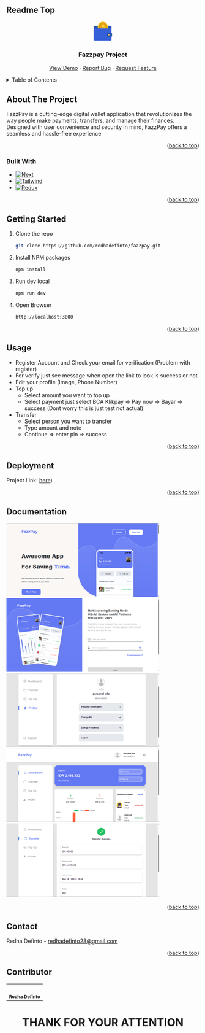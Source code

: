 ## Readme Top

<div align="center">
<img width="50" src="./public/wallet.png" alt="icon">
<h3 align="center">Fazzpay Project</h3>

  <p align="center">
    <a href="https://fazzpay-ecru.vercel.app">View Demo</a>
    ·
    <a href="https://github.com/redhadefinto/fazzpay/issues">Report Bug</a>
    ·
    <a href="https://github.com/redhadefinto/fazzpay/pulls">Request Feature</a>
  </p>
</div>

<!-- TABLE OF CONTENTS -->
<details>
  <summary>Table of Contents</summary>
  <ol>
    <li>
      <a href="#about-the-project">About The Project</a>
      <ul>
        <li><a href="#built-with">Built With</a></li>
      </ul>
    </li>
    <li>
      <a href="#getting-started">Getting Started</a>
    </li>
    <li><a href="#usage">Usage</a></li>
    <li><a href="#contact">Contact</a></li>
    <li><a href="#acknowledgments">Acknowledgments</a></li>
    <li><a href="#license">License</a></li>
  </ol>
</details>

<!-- ABOUT THE PROJECT -->

## About The Project

<!-- ![Product Name Screen Shot][product-screenshot] -->

FazzPay is a cutting-edge digital wallet application that revolutionizes the way people make payments, transfers, and manage their finances. Designed with user convenience and security in mind, FazzPay offers a seamless and hassle-free experience

<p align="right">(<a href="#readme-top">back to top</a>)</p>

### Built With

- [![Next][Next.js]][Next-url]
- [![Tailwind][Tailwind-CSS]][Tailwind-url]
- [![Redux][Redux]][Redux-url]

<p align="right">(<a href="#readme-top">back to top</a>)</p>

<!-- GETTING STARTED -->

## Getting Started

1. Clone the repo
   ```sh
   git clone https://github.com/redhadefinto/fazzpay.git
   ```
2. Install NPM packages
   ```sh
   npm install
   ```
3. Run dev local
   ```sh
   npm run dev
   ```
4. Open Browser
   ```sh
   http://localhost:3000
   ```

<p align="right">(<a href="#readme-top">back to top</a>)</p>

<!-- USAGE EXAMPLES -->

## Usage

- Register Account and Check your email for verification (Problem with register)
- For verify just see message when open the link to look is success or not
- Edit your profile (Image, Phone Number)
- Top up
  - Select amount you want to top up
  - Select payment just select BCA Klikpay => Pay now => Bayar => success (Dont worry this is just test not actual)
- Transfer
  - Select person you want to transfer
  - Type amount and note
  - Continue => enter pin => success

<p align="right">(<a href="#readme-top">back to top</a>)</p>

## Deployment

Project Link: [here](https://fazzpay-ecru.vercel.app/))

<p align="right">(<a href="#readme-top">back to top</a>)</p>

## Documentation

<div>
  <img width="400" src="./public/landing-page.png" alt="Landing page">
  <img width="400" src="./public/login-page.png" alt="Landing page">
</div>
<div>
  <img width="400" src="./public/profile-page.png" alt="Landing page">
  <img width="400" src="./public/home-page.png" alt="Landing page">
</div>
<img width="400" src="./public/transaction-succes-page.png" alt="Landing page">

<p align="right">(<a href="#readme-top">back to top</a>)</p>

<!-- CONTACT -->

## Contact

Redha Definto - redhadefinto28@gmail.com

<p align="right">(<a href="#readme-top">back to top</a>)</p>

<!-- Contributor -->

## Contributor

  <table>
    <tr>
      <td >
        <a href="https://github.com/redhadefinto">
          <img width="100" src="https://avatars.githubusercontent.com/u/66767762?s=400&u=00ad08bd394a1ba0fe65d9b61cbef4245df96fb4&v=4" alt=""><br/>
          <center><sub><b>Redha Definto </b></sub></center>
        </a>
        </td>
    </tr>
  </table>
<h1 align="center"> THANK FOR YOUR ATTENTION </h1>

<!-- MARKDOWN LINKS & IMAGES -->
<!-- https://www.markdownguide.org/basic-syntax/#reference-style-links -->

<!-- [product-screenshot]: index.png -->

[Next.js]: https://img.shields.io/badge/next.js-000000?style=for-the-badge&logo=nextdotjs&logoColor=white
[Next-url]: https://nextjs.org/
[React.js]: https://img.shields.io/badge/React-20232A?style=for-the-badge&logo=react&logoColor=61DAFB
[React-url]: https://reactjs.org/
[Tailwind-CSS]: https://img.shields.io/badge/tailwindcss-%2338B2AC.svg?style=for-the-badge&logo=tailwind-css&logoColor=white
[Tailwind-url]: https://tailwindcss.com/
[Redux]: https://img.shields.io/badge/redux-%23593d88.svg?style=for-the-badge&logo=redux&logoColor=white
[Redux-url]: https://redux.js.org/
